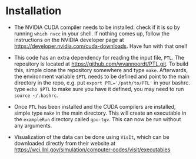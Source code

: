 # Installation

- The NVIDIA CUDA compiler needs to be installed: check if it is so by running `which nvcc` in your shell. If nothing comes up, follow the instructions on the NVIDIA developer page at
https://developer.nvidia.com/cuda-downloads. Have fun with that one!!

- This code has an extra dependency for reading the input file, `PTL`. The repository is located at https://github.com/wvannoordt/PTL.git.
To build this, simple clone the repository somewhere and type `make`. Afterwards, the environment variable `$PTL` needs to be defined and
point to the main directory in the repo, e.g. put `export PTL='/path/to/PTL'` in your bashrc. type `echo $PTL` to make sure you have it defined,
you may need to run `source ~/.bashrc`.

- Once `PTL` has been installed and the CUDA compilers are installed, simple type `make` in the main directory. This will create an executable in the `exampleRun` directory called
`gpu-tgv`. This can now be run without any arguments.

- Visualization of the data can be done using `VisIt`, which can be downloaded directly from their website at https://wci.llnl.gov/simulation/computer-codes/visit/executables